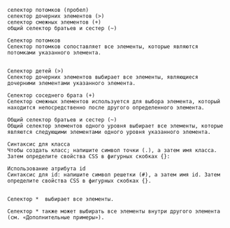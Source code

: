     селектор потомков (пробел)
    селектор дочерних элементов (>)
    селектор смежных элементов (+)
    общий селектор братьев и сестер (~)

    Селектор потомков
    Селектор потомков сопоставляет все элементы, которые являются потомками указанного элемента.


    Селектор детей (>)
    Селектор дочерних элементов выбирает все элементы, являющиеся дочерними элементами указанного элемента.

    Селектор соседнего брата (+)
    Селектор смежных элементов используется для выбора элемента, который находится непосредственно после другого определенного элемента.

    Общий селектор братьев и сестер (~)
    Общий селектор элементов одного уровня выбирает все элементы, которые являются следующими элементами одного уровня указанного элемента.

    Синтаксис для класса
    Чтобы создать класс; напишите символ точки (.), а затем имя класса. Затем определите свойства CSS в фигурных скобках {}:

    Использование атрибута id 
    Синтаксис для id: напишите символ решетки (#), а затем имя id. Затем определите свойства CSS в фигурных скобках {}.


    Селектор *  выбирает все элементы.

    Селектор * также может выбирать все элементы внутри другого элемента (см. «Дополнительные примеры»).